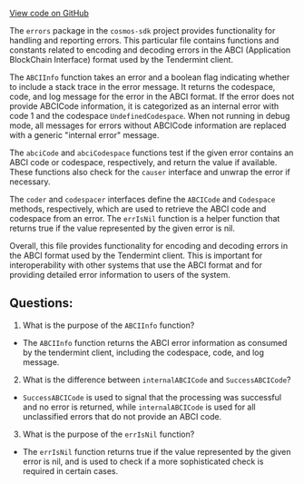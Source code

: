 [View code on GitHub](https://github.com/cosmos/cosmos-sdk/blob/main/errors/abci.go)

The `errors` package in the `cosmos-sdk` project provides functionality for handling and reporting errors. This particular file contains functions and constants related to encoding and decoding errors in the ABCI (Application BlockChain Interface) format used by the Tendermint client.

The `ABCIInfo` function takes an error and a boolean flag indicating whether to include a stack trace in the error message. It returns the codespace, code, and log message for the error in the ABCI format. If the error does not provide ABCICode information, it is categorized as an internal error with code 1 and the codespace `UndefinedCodespace`. When not running in debug mode, all messages for errors without ABCICode information are replaced with a generic "internal error" message.

The `abciCode` and `abciCodespace` functions test if the given error contains an ABCI code or codespace, respectively, and return the value if available. These functions also check for the `causer` interface and unwrap the error if necessary.

The `coder` and `codespacer` interfaces define the `ABCICode` and `Codespace` methods, respectively, which are used to retrieve the ABCI code and codespace from an error. The `errIsNil` function is a helper function that returns true if the value represented by the given error is nil.

Overall, this file provides functionality for encoding and decoding errors in the ABCI format used by the Tendermint client. This is important for interoperability with other systems that use the ABCI format and for providing detailed error information to users of the system.
## Questions: 
 1. What is the purpose of the `ABCIInfo` function?
- The `ABCIInfo` function returns the ABCI error information as consumed by the tendermint client, including the codespace, code, and log message.

2. What is the difference between `internalABCICode` and `SuccessABCICode`?
- `SuccessABCICode` is used to signal that the processing was successful and no error is returned, while `internalABCICode` is used for all unclassified errors that do not provide an ABCI code.

3. What is the purpose of the `errIsNil` function?
- The `errIsNil` function returns true if the value represented by the given error is nil, and is used to check if a more sophisticated check is required in certain cases.